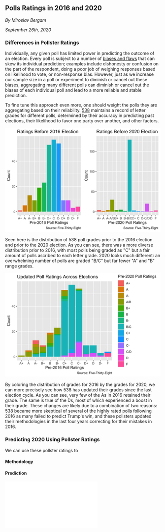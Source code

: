 ## Polls Ratings in 2016 and 2020

_By Miroslav Bergam_

_September 26th, 2020_

### Differences in Pollster Ratings 

Individually, any given poll has limited power in predicting the outcome of an election. Every poll is subject to a number of [biases and flaws](https://hollis.harvard.edu/primo-explore/fulldisplay?docid=TN_cdi_crossref_primary_10_1038_075450a0&context=PC&vid=HVD2&search_scope=everything&tab=everything&lang=en_US) that can skew its individual prediction; examples include dishonesty or confusion on the part of the respondent, doing a poor job of weighing responses based on likelihood to vote, or non-response bias. However, just as we increase our sample size in a poll or experiment to diminish or cancel out these biases, aggregating many different polls can diminish or cancel out the biases of each individual poll and lead to a more reliable and stable prediction.

To fine tune this approach even more, one should weight the polls they are aggregating based on their reliability. [538](https://projects.fivethirtyeight.com/pollster-ratings/) maintains a record of letter grades for different polls, determined by their accuracy in predicting past elections, their likelihood to favor one party over another, and other factors. 

![](../figures/poll_ratings_cowplot.jpg)

Seen here is the distribution of 538 poll grades prior to the 2016 election and prior to the 2020 election. As you can see, there was a more diverse distribution prior to 2016, with most polls being graded as "C" but a fair amount of polls ascribed to each letter grade. 2020 looks much different: an overwhelming number of polls are graded "B/C" but far fewer "A" and "B" range grades.

![](../figures/updated_poll_ratings.jpg)

By coloring the distribution of grades for 2016 by the grades for 2020, we can more precisely see how 538 has updated their grades since the last election cycle. As you can see, very few of the As in 2016 retained their grade. The same is true of the Ds, most of which experienced a boost in their grade. These changes are likely due to a combination of two reasons: 538 became more skeptical of several of the highly rated polls following 2016 as many failed to predict Trump's win, and these pollsters updated their methodologies in the last four years correcting for their mistakes in 2016.

### Predicting 2020 Using Pollster Ratings

We can use these pollster ratings to 

#### Methodology



#### Prediction

![](../figures/intervals_table.html)


